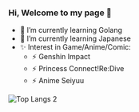 ### Hi, Welcome to my page 👋

- 🌱 I’m currently learning Golang
- 🌱 I’m currently learning Japanese
- ✨ Interest in Game/Anime/Comic: 
  - ⚡ Genshin Impact 
  - ⚡ Princess Connect!Re:Dive
  - ⚡ Anime Seiyuu


![Top Langs 2](https://github-readme-stats.vercel.app/api/top-langs/?username=liu599)

<!--
**liu599/liu599** is a ✨ _special_ ✨ repository because its `README.md` (this file) appears on your GitHub profile.
![Top Langs](https://github-readme-stats.vercel.app/api/top-langs/?username=liu599&hide=TeX&layout=compact)
Here are some ideas to get you started:

- 🔭 I’m currently working on ...
- 🌱 I’m currently learning ...
- 👯 I’m looking to collaborate on ...
- 🤔 I’m looking for help with ...
- 💬 Ask me about ...
- 📫 How to reach me: ...
- 😄 Pronouns: ...
- ⚡ Fun fact: ...
-->
